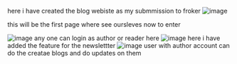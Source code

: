 here i have created the blog webiste as my submmission to froker
![image](https://github.com/user-attachments/assets/8097a0d5-81b5-446e-bcd4-41ff88bbfe24)

this will be the first page where see oursleves now to enter

![image](https://github.com/user-attachments/assets/75c0225a-3017-4dc0-bed0-a34f7ff64ada)
any one can login as author or reader here 
 ![image](https://github.com/user-attachments/assets/5f4c05f3-da0f-470d-a73e-ffbdcddeb596)
here i have added the feature for the newslettter 
![image](https://github.com/user-attachments/assets/57de8bd7-76d2-4781-a24c-f651adc49152)
user with author account can do the creatae blogs and do updates on them 
